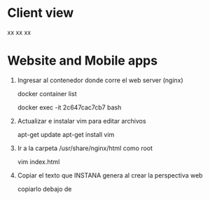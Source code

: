 # Client view

xx
xx
xx


Website and Mobile apps
=

1. Ingresar al contenedor donde corre el web server (nginx)

    docker container list

    docker exec -it 2c647cac7cb7 bash

2. Actualizar e instalar vim para editar archivos

    apt-get update apt-get install vim

3. Ir a la carpeta /usr/share/nginx/html como root

    vim index.html

4. Copiar el texto que INSTANA genera al crear la perspectiva web

    copiarlo debajo de

  
